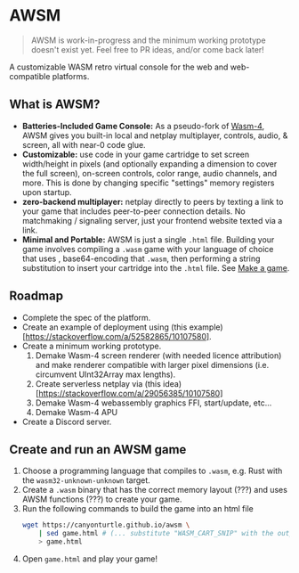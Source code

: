 # AWSM

> AWSM is work-in-progress and the minimum working prototype doesn't exist yet. Feel free to PR ideas, and/or come back later!

A customizable WASM retro virtual console for the web and web-compatible platforms.

## What is AWSM?
- **Batteries-Included Game Console:** As a pseudo-fork of [Wasm-4](https://github.com/aduros/wasm4),
  AWSM gives you built-in local and netplay multiplayer, controls, audio, & screen, all with near-0 code glue.
- **Customizable:** use code in your game cartridge to set screen width/height in pixels (and optionally expanding a dimension to cover the full screen), on-screen controls, color range, audio channels, and more.
  This is done by changing specific "settings" memory registers upon startup.
- **zero-backend multiplayer:** netplay directly to peers by texting a link to your game that includes peer-to-peer connection details.
  No matchmaking / signaling server, just your frontend website texted via a link.
- **Minimal and Portable:** AWSM is just a single `.html` file. Building your game involves compiling a `.wasm` game with your language of choice that uses , base64-encoding that `.wasm`, then performing a string substitution to insert your cartridge into the `.html` file. See [Make a game](make-a-game).

## Roadmap
- Complete the spec of the platform.
- Create an example of deployment using (this example)[https://stackoverflow.com/a/52582865/10107580].
- Create a minimum working prototype.
    1. Demake Wasm-4 screen renderer (with needed licence attribution) and make renderer compatible with larger pixel dimensions (i.e. circumvent UInt32Array max lengths).
    2. Create serverless netplay via (this idea)[https://stackoverflow.com/a/29056385/10107580]
    3. Demake Wasm-4 webassembly graphics FFI, start/update, etc...
    4. Demake Wasm-4 APU
- Create a Discord server.

## Create and run an AWSM game
1. Choose a programming language that compiles to `.wasm`, e.g. Rust with the `wasm32-unknown-unknown` target.
2. Create a `.wasm` binary that has the correct memory layout (???) and uses AWSM functions (???) to create your game.
3. Run the following commands to build the game into an html file
   ```bash
   wget https://canyonturtle.github.io/awsm \
       | sed game.html # (... substitute "WASM_CART_SNIP" with the output of base64 of the wasm file.) \
       > game.html
   ```
4. Open `game.html` and play your game!
